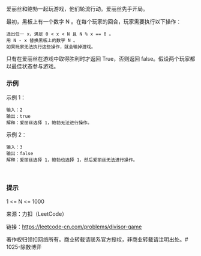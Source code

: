 爱丽丝和鲍勃一起玩游戏，他们轮流行动。爱丽丝先手开局。

最初，黑板上有一个数字 N 。在每个玩家的回合，玩家需要执行以下操作：

    选出任一 x，满足 0 < x < N 且 N % x == 0 。
    用 N - x 替换黑板上的数字 N 。
    如果玩家无法执行这些操作，就会输掉游戏。

只有在爱丽丝在游戏中取得胜利时才返回 True，否则返回 false。假设两个玩家都以最佳状态参与游戏。

### 示例

示例 1：

    输入：2
    输出：true
    解释：爱丽丝选择 1，鲍勃无法进行操作。
示例 2：

    输入：3
    输出：false
    解释：爱丽丝选择 1，鲍勃也选择 1，然后爱丽丝无法进行操作。
 

### 提示

1 <= N <= 1000

来源：力扣（LeetCode）

链接：https://leetcode-cn.com/problems/divisor-game

著作权归领扣网络所有。商业转载请联系官方授权，非商业转载请注明出处。# 1025-除数博弈

